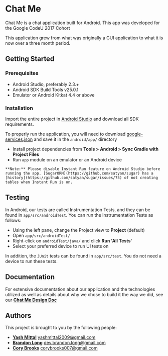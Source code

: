 # Chat Me

Chat Me is a chat application built for Android. This app was developed for the Google CodeU 2017 Cohort

This application grew from what was originally a GUI application to what it is now over a three month period. 



## Getting Started

### Prerequisites

* Android Studio, preferably 2.3.+
* Android SDK Build Tools v25.0.1
* Emulator or Android Kitkat 4.4 or above 

### Installation

 Import the entire project in [Android Studio](https://developer.android.com/studio/index.html) and download all SDK requirements.
 
To properly run the application, you will need to download [google-services.json](https://drive.google.com/open?id=0B_MDZBcgZXIJellRT2VHLUh1ejA) and save it in the `android/app/` directory

   * Install project dependencies from __Tools > Android > Sync Gradle with Project Files__
   * Run `app` module on an emulator or an Android device
 

    **Note:** Please disable Instant Run feature on Android Studio before running the app. [SugarORM](https://github.com/satyan/sugar) has a [history](https://github.com/satyan/sugar/issues/75) of not creating tables when Instant Run is on.

## Testing

In Android, our tests are called Instrumentation Tests, and they can be found in `app/src/androidTest`. You can run the Instrumentation Tests as follows:
* Using the left pane, change the Project view to __Project__ (default)
* Open `app/src/androidTest/`
* Right-click on `androidTest/java/` and click __Run 'All Tests'__
* Select your preferred device to run UI tests on

In addition, the `JUnit` tests can be found in `app/src/test`. You do not need a device to run these tests.


## Documentation

For  extensive documentation about our application and the technologies utilized as well as details about why we chose to build it the way we did, see our [**Chat Me Design Doc**](https://docs.google.com/document/d/1vKqHBiuqkTzTM-3H5VVxTm3h1JvIpV3foNUE4OLFWZM/edit?usp=sharing)
## Authors

This project is brought to you by the following people:
* [**Yash Mittal**](https://github.com/ymittal) <yashmittal2009@gmail.com>
* [**Brandon Long**](https://github.com/blong1996) <dev.brandon.long@gmail.com>
* [**Cory Brooks**](https://github.com/corybrooks) <corybrooks007@gmail.com>
